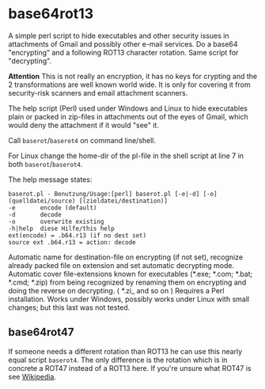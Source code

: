 # base64rot13
A simple perl script to hide executables and other security issues in attachments of Gmail and possibly other e-mail services. Do a base64 "encrypting" and a following ROT13 character rotation. Same script for "decrypting".

**Attention**
This is not really an encryption, it has no keys for crypting and the 2 transformations are well known world wide. It is only for covering it from security-risk scanners and email attachment scanners.

The help script (Perl) used under Windows and Linux to hide executables plain or packed in zip-files in attachments out of the eyes of Gmail, which would deny the attachment if it would "see" it.

Call `baserot`/`baserot4` on command line/shell.    

For Linux change the home-dir of the pl-file in the shell script at line 7 in both `baserot`/`baserot4`.

The help message states:
```
baserot.pl - Benutzung/Usage:[perl] baserot.pl [-e|-d] [-o] (quelldatei/source) [(zieldatei/destination)]
-e       encode (default)
-d       decode
-o       overwrite existing
-h|help  diese Hilfe/this help
ext(encode) = .b64.r13 (if no dest set)
source ext .b64.r13 = action: decode
```
Automatic name for destination-file on encrypting (if not set), recognize already packed file on extension and set automatic decrypting mode. Automatic cover file-extensions known for executables (*.exe; *.com; *.bat; *.cmd; *.zip) from being recognized by renaming them on encrypting and doing the reverse on decrypting. ( *.zi_ and so on )
Requires a Perl installation. Works under Windows, possibly works under Linux with small changes; but this last was not tested.

## base64rot47
If someone needs a different rotation than ROT13 he can use this nearly equal script `baserot4`. The only difference is the rotation which is in concrete a ROT47 instead of a ROT13 here. If you're unsure what ROT47 is see [Wikipedia](https://en.wikipedia.org/wiki/ROT13#Variants).

